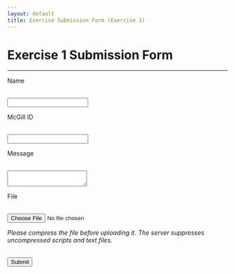 ```yaml
---
layout: default
title: Exercise Submission Form (Exercise 1)
---
```


# Exercise 1 Submission Form

---

<form action="https://getsimpleform.com/messages?form_api_token=e864f49cd290bd127eeeb75cc92fd624" method="post" enctype="multipart/form-data">
  <!-- the redirect_to is optional, the form will redirect to the referrer on submission -->
<input type='hidden' name='redirect_to' value='http://retrography.github.io/data-management/exercises/exercise_01' />

Name

<br /><input type='text' name='name' class='form-control' /><br />

McGill ID

<br /><input type='text' name='id' class='form-control' /><br />

Message

<br /><textarea name="message" class='form-control'></textarea><br />

File

<br /><input type='file' name='file' class='form-control' /><br />

<em>Please compress the file before uploading it. The server suppresses uncompressed scripts and text files.</emp><br />

<br /><input type='submit' value='Submit' class='form-control' />

</form>


